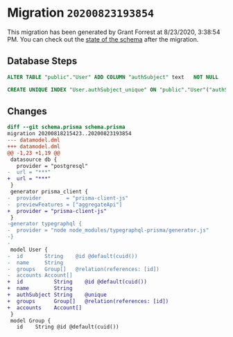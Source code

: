 # Migration `20200823193854`

This migration has been generated by Grant Forrest at 8/23/2020, 3:38:54 PM.
You can check out the [state of the schema](./schema.prisma) after the migration.

## Database Steps

```sql
ALTER TABLE "public"."User" ADD COLUMN "authSubject" text   NOT NULL 

CREATE UNIQUE INDEX "User.authSubject_unique" ON "public"."User"("authSubject")
```

## Changes

```diff
diff --git schema.prisma schema.prisma
migration 20200818215423..20200823193854
--- datamodel.dml
+++ datamodel.dml
@@ -1,23 +1,19 @@
 datasource db {
   provider = "postgresql"
-  url = "***"
+  url = "***"
 }
 generator prisma_client {
-  provider        = "prisma-client-js"
-  previewFeatures = ["aggregateApi"]
+  provider = "prisma-client-js"
 }
-generator typegraphql {
-  provider = "node node_modules/typegraphql-prisma/generator.js"
-}
-
 model User {
-  id       String    @id @default(cuid())
-  name     String
-  groups   Group[]   @relation(references: [id])
-  accounts Account[]
+  id          String    @id @default(cuid())
+  name        String
+  authSubject String    @unique
+  groups      Group[]   @relation(references: [id])
+  accounts    Account[]
 }
 model Group {
   id    String @id @default(cuid())
```


